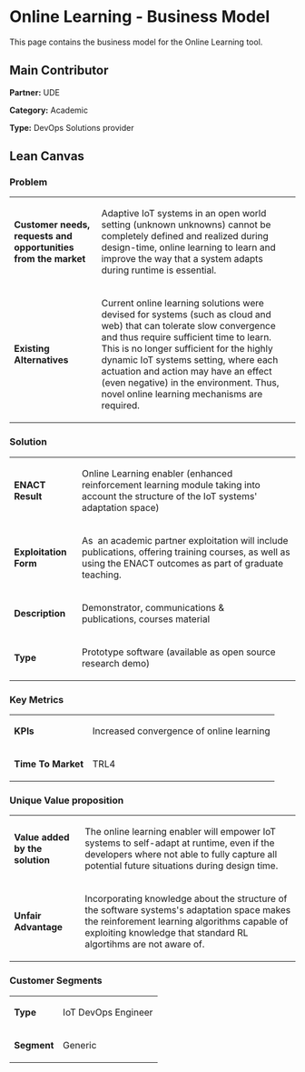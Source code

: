 
# Online Learning - Business Model

This page contains the business model for the Online Learning tool.

## Main Contributor

**Partner:** UDE

**Category:** Academic

**Type:** DevOps Solutions provider

## Lean Canvas

### Problem

<table>
  <tr>
    <td rowspan="1">
      <b>Customer needs, requests and opportunities from the market</b>
    </td>
    <td rowspan="1">
      <p>
        
Adaptive IoT systems in an open world setting (unknown unknowns) cannot be completely defined and realized during design-time, online learning to learn and improve the way that a system adapts during runtime is essential.</p>
    </td>
  </tr>
  <tr>
    <td rowspan="1">
      <b>Existing Alternatives</b> </td>
    <td rowspan="1">
      <p>
        
Current online learning solutions were devised for systems (such as cloud and web) that can tolerate slow convergence and thus require sufficient time to learn. This is no longer sufficient for the highly dynamic IoT systems setting, where each actuation and action may have an effect (even negative) in the environment. Thus, novel online learning mechanisms are required.</p>
    </td>
      </tr>
</table>

### Solution

<table>
  <tr>
    <td rowspan="1">
      <b>ENACT Result</b>
    </td>
    <td rowspan="1">
      <p>Online Learning enabler (enhanced reinforcement learning module taking into account the structure of the IoT systems' adaptation space)</p>
    </td>
  </tr>
  <tr>
    <td rowspan="1">
      <b>Exploitation Form</b> </td>
    <td rowspan="1">
      <p>As  an academic partner exploitation will include publications, offering training courses, as well as using the ENACT outcomes as part of graduate teaching. </p>
    </td>
      </tr>
   
   <tr>
    <td rowspan="1">
      <b>Description </b> </td>
    <td rowspan="1">
      <p>Demonstrator, communications & publications, courses material</p>
    </td>
      </tr>
     <tr>
    <td rowspan="1">
      <b>Type</b> </td>
    <td rowspan="1">
      <p>Prototype software (available as open source research demo) </p>
    </td>
      </tr>
</table>

### Key Metrics

<table>
  <tr>
    <td rowspan="1">
      <b>KPIs</b>
    </td>
    <td rowspan="1">
      <p>Increased convergence of online learning </p>
    </td>
      </tr>
    <tr>
    <td rowspan="1">
      <b>Time To Market</b>
    </td>
    <td rowspan="1">
      <p>
TRL4
      </p>
    </td>
      </tr>    
  </table>

### Unique Value proposition

<table>
  <tr>
    <td rowspan="1">
      <b>Value added by the solution</b>
    </td>
    <td rowspan="1">
      <p>

The online learning enabler will empower IoT systems to self-adapt at runtime, even if the developers where not able to fully capture all potential future situations during design time.</p>
    </td>
  </tr>
  <tr>
    <td rowspan="1">
      <b>Unfair Advantage</b>
    </td>
    <td rowspan="1">
      <p>Incorporating knowledge about the structure of the software systems's adaptation space makes the reinforement learning algorithms capable of exploiting knowledge that standard RL algortihms are not aware of. </p>
    </td>
  </tr>
</table>

### Customer Segments

<table>
  <tr>
    <td rowspan="1">
      <b>Type</b>
    </td>
    <td rowspan="1">
      <p>IoT DevOps Engineer</p>
    </td>
  </tr>
    
  <tr>
    <td rowspan="1">
      <b>Segment</b>
    </td>
    <td rowspan="1">
      <p>Generic
    </p>
    </td>
  </tr>
</table>


